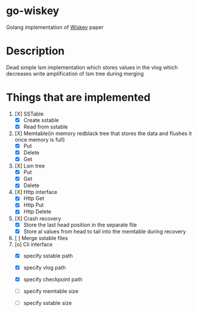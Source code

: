 # go-wiskey

Golang implementation
of [Wiskey](https://www.usenix.org/system/files/conference/fast16/fast16-papers-lu.pdf)
paper

# Description

Dead simple lsm implementation which stores values in the vlog which
decreases write amplification of lsm tree during merging

# Things that are implemented

1. [X] SSTable
    - [X] Create sstable
    - [X] Read from sstable
2. [X] Memtable(in memory redblack tree that stores the data and flushes it once memory is full)
    - [X] Put
    - [X] Delete
    - [X] Get
3. [X] Lsm tree
    - [X] Put 
    - [X] Get
    - [X] Delete
4. [X] Http interface 
    - [X] Http Get
    - [X] Http Put
    - [X] Http Delete
5. [X] Crash recovery
    - [X] Store the last head position in the separate file
    - [X] Store al values from head to tail into the memtable during recovery
6. [ ] Merge sstable files
7. [o] Cli interface
    - [X] specify sstable path 
    - [X] specify vlog path
    - [X] specify checkpoint path
    - [ ] specify memtable size
    - [ ] specify sstable size
      

    
